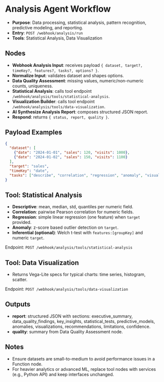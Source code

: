 # Analysis Agent Workflow

- __Purpose__: Data processing, statistical analysis, pattern recognition, predictive modeling, and reporting.
- __Entry__: `POST /webhook/analysis/run`
- __Tools__: Statistical Analysis, Data Visualization

## Nodes
- __Webhook Analysis Input__: receives payload `{ dataset, target?, timeKey?, features?, tasks?, options? }`.
- __Normalize Input__: validates dataset and shapes options.
- __Data Quality Assessment__: missing values, numeric/non-numeric counts, uniqueness.
- __Statistical Analysis__: calls tool endpoint `/webhook/analysis/tools/statistical-analysis`.
- __Visualization Builder__: calls tool endpoint `/webhook/analysis/tools/data-visualization`.
- __AI Synthesize Analysis Report__: composes structured JSON report.
- __Respond__: returns `{ status, report, quality }`.

## Payload Examples
```json
{
  "dataset": [
    {"date": "2024-01-01", "sales": 120, "visits": 1000},
    {"date": "2024-01-02", "sales": 150, "visits": 1100}
  ],
  "target": "sales",
  "timeKey": "date",
  "tasks": ["describe", "correlation", "regression", "anomaly", "visualize"]
}
```

## Tool: Statistical Analysis
- __Descriptive__: mean, median, std, quantiles per numeric field.
- __Correlation__: pairwise Pearson correlation for numeric fields.
- __Regression__: simple linear regression (one feature) when `target` provided.
- __Anomaly__: z-score based outlier detection on `target`.
- __Inferential (optional)__: Welch t-test with `features:[groupKey]` and numeric `target`.

Endpoint: `POST /webhook/analysis/tools/statistical-analysis`

## Tool: Data Visualization
- Returns Vega-Lite specs for typical charts: time series, histogram, scatter.

Endpoint: `POST /webhook/analysis/tools/data-visualization`

## Outputs
- __report__: structured JSON with sections: executive_summary, data_quality_findings, key_insights, statistical_tests, predictive_models, anomalies, visualizations, recommendations, limitations, confidence.
- __quality__: summary from Data Quality Assessment node.

## Notes
- Ensure datasets are small-to-medium to avoid performance issues in a Function node.
- For heavier analytics or advanced ML, replace tool nodes with services (e.g., Python API) and keep interfaces unchanged.
